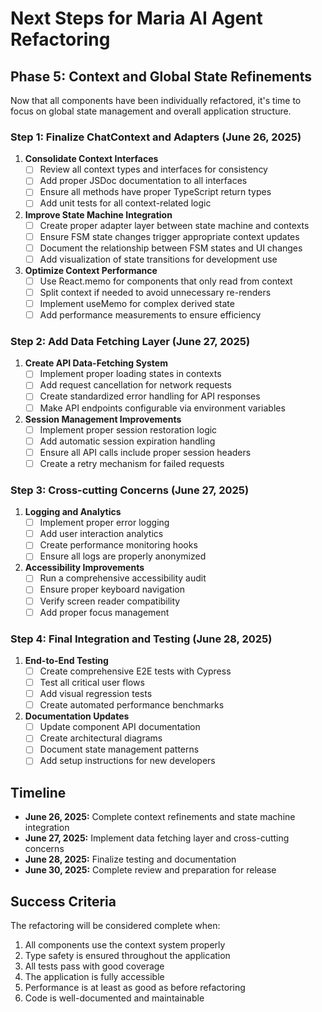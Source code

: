 # Next Steps for Maria AI Agent Refactoring

## Phase 5: Context and Global State Refinements

Now that all components have been individually refactored, it's time to focus on global state management and overall application structure.

### Step 1: Finalize ChatContext and Adapters (June 26, 2025)

1. **Consolidate Context Interfaces**
   - [ ] Review all context types and interfaces for consistency
   - [ ] Add proper JSDoc documentation to all interfaces
   - [ ] Ensure all methods have proper TypeScript return types
   - [ ] Add unit tests for all context-related logic

2. **Improve State Machine Integration**
   - [ ] Create proper adapter layer between state machine and contexts
   - [ ] Ensure FSM state changes trigger appropriate context updates
   - [ ] Document the relationship between FSM states and UI changes
   - [ ] Add visualization of state transitions for development use

3. **Optimize Context Performance**
   - [ ] Use React.memo for components that only read from context
   - [ ] Split context if needed to avoid unnecessary re-renders
   - [ ] Implement useMemo for complex derived state
   - [ ] Add performance measurements to ensure efficiency

### Step 2: Add Data Fetching Layer (June 27, 2025)

1. **Create API Data-Fetching System**
   - [ ] Implement proper loading states in contexts
   - [ ] Add request cancellation for network requests
   - [ ] Create standardized error handling for API responses
   - [ ] Make API endpoints configurable via environment variables

2. **Session Management Improvements**
   - [ ] Implement proper session restoration logic
   - [ ] Add automatic session expiration handling
   - [ ] Ensure all API calls include proper session headers
   - [ ] Create a retry mechanism for failed requests

### Step 3: Cross-cutting Concerns (June 27, 2025)

1. **Logging and Analytics**
   - [ ] Implement proper error logging
   - [ ] Add user interaction analytics
   - [ ] Create performance monitoring hooks
   - [ ] Ensure all logs are properly anonymized

2. **Accessibility Improvements**
   - [ ] Run a comprehensive accessibility audit
   - [ ] Ensure proper keyboard navigation
   - [ ] Verify screen reader compatibility
   - [ ] Add proper focus management

### Step 4: Final Integration and Testing (June 28, 2025)

1. **End-to-End Testing**
   - [ ] Create comprehensive E2E tests with Cypress
   - [ ] Test all critical user flows
   - [ ] Add visual regression tests
   - [ ] Create automated performance benchmarks

2. **Documentation Updates**
   - [ ] Update component API documentation
   - [ ] Create architectural diagrams
   - [ ] Document state management patterns
   - [ ] Add setup instructions for new developers

## Timeline

- **June 26, 2025:** Complete context refinements and state machine integration
- **June 27, 2025:** Implement data fetching layer and cross-cutting concerns
- **June 28, 2025:** Finalize testing and documentation
- **June 30, 2025:** Complete review and preparation for release

## Success Criteria

The refactoring will be considered complete when:

1. All components use the context system properly
2. Type safety is ensured throughout the application
3. All tests pass with good coverage
4. The application is fully accessible
5. Performance is at least as good as before refactoring
6. Code is well-documented and maintainable
